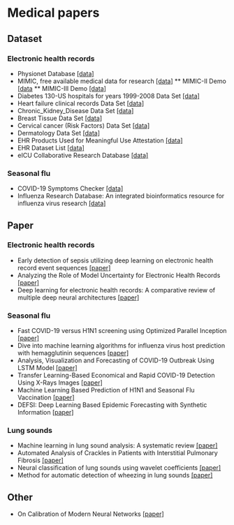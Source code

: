 # Medical papers
## Dataset
### Electronic health records
* Physionet Database [[data]](https://physionet.org/about/database/)
* MIMIC, free available medical data for research [[data]](https://mimic.mit.edu/)
** MIMIC-II Demo [[data](https://www.physionet.org/files/mimic2-iaccd/1.0/full_cohort_data.csv)
** MIMIC-III Demo [[data]](https://physionet.org/static/published-projects/mimiciii-demo/mimic-iii-clinical-database-demo-1.4.zip)
* Diabetes 130-US hospitals for years 1999-2008 Data Set [[data]](http://archive.ics.uci.edu/ml/datasets/Diabetes+130-US+hospitals+for+years+1999-2008)
* Heart failure clinical records Data Set [[data]](http://archive.ics.uci.edu/ml/datasets/Heart+failure+clinical+records)
* Chronic_Kidney_Disease Data Set [[data]](https://archive.ics.uci.edu/ml/datasets/Chronic_Kidney_Disease)
* Breast Tissue Data Set [[data]](http://archive.ics.uci.edu/ml/datasets/Breast+Tissue)
* Cervical cancer (Risk Factors) Data Set [[data]](http://archive.ics.uci.edu/ml/datasets/Cervical+cancer+%28Risk+Factors%29)
* Dermatology Data Set [[data]](http://archive.ics.uci.edu/ml/datasets/Dermatology)
* EHR Products Used for Meaningful Use Attestation [[data]](https://www.healthit.gov/data/datasets/ehr-products-used-meaningful-use-attestation)
* EHR Dataset List [[data]](https://data.world/datasets/ehr)
* eICU Collaborative Research Database [[data]](https://eicu-crd.mit.edu/gettingstarted/access/)

### Seasonal flu
* COVID-19 Symptoms Checker [[data]](https://www.kaggle.com/datasets/iamhungundji/covid19-symptoms-checker)
* Influenza Research Database: An integrated bioinformatics resource for influenza virus research [[data]](https://www.ncbi.nlm.nih.gov/pmc/articles/PMC5210613/)

## Paper
### Electronic health records
* Early detection of sepsis utilizing deep learning on electronic health record event sequences [[paper]](https://www.sciencedirect.com/science/article/pii/S0933365719303173#fn0005)
* Analyzing the Role of Model Uncertainty for Electronic Health Records [[paper]](https://arxiv.org/abs/1906.03842)
* Deep learning for electronic health records: A comparative review of multiple deep neural architectures [[paper]](https://www.sciencedirect.com/science/article/pii/S1532046419302564)

### Seasonal flu
* Fast COVID-19 versus H1N1 screening using Optimized Parallel Inception [[paper]](https://www.ncbi.nlm.nih.gov/pmc/articles/PMC9119711/)
* Dive into machine learning algorithms for influenza virus host prediction with hemagglutinin sequences [[paper]](https://www.sciencedirect.com/science/article/pii/S030326472200123X)
* Analysis, Visualization and Forecasting of COVID-19 Outbreak Using LSTM Model [[paper]](https://link.springer.com/chapter/10.1007/978-981-16-3783-4_9)
* Transfer Learning-Based Economical and Rapid COVID-19 Detection Using X-Rays Images [[paper]](https://link.springer.com/chapter/10.1007/978-981-16-3783-4_9)
* Machine Learning Based Prediction of H1N1 and Seasonal Flu Vaccination [[paper]](https://link.springer.com/chapter/10.1007/978-981-16-0401-0_11)
* DEFSI: Deep Learning Based Epidemic Forecasting with Synthetic Information [[paper]](https://ojs.aaai.org/index.php/AAAI/article/view/5023)

### Lung sounds
* Machine learning in lung sound analysis: A systematic review [[paper]](https://doi.org/10.1016/j.bbe.2013.07.001)
* Automated Analysis of Crackles in Patients with Interstitial Pulmonary Fibrosis [[paper]](https://www.hindawi.com/journals/pm/2011/590506/)
* Neural classification of lung sounds using wavelet coefficients [[paper]](https://sci-hub.se/10.1016/S0010-4825(03)00092-1)
* Method for automatic detection of wheezing in lung sounds [[paper]](https://www.scielo.br/j/bjmbr/a/6vwBNVfFPNMjndc89VPHvNw/?lang=en)

## Other
* On Calibration of Modern Neural Networks [[paper]](https://arxiv.org/abs/1706.04599)
